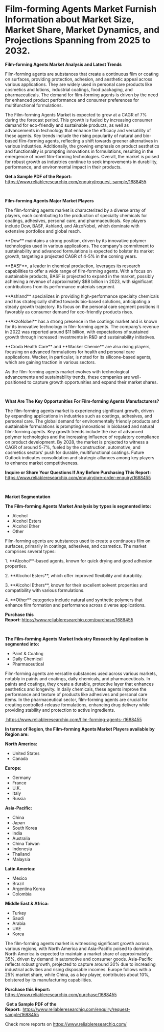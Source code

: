 <p><h1>Film-forming Agents Market Furnish Information about Market Size, Market Share, Market Dynamics, and Projections Spanning from 2025 to 2032.</h1></p><p><strong>Film-forming Agents Market Analysis and Latest Trends</strong></p>
<p><p>Film-forming agents are substances that create a continuous film or coating on surfaces, providing protection, adhesion, and aesthetic appeal across various applications. They are widely used in personal care products like cosmetics and lotions, industrial coatings, food packaging, and pharmaceuticals. The demand for film-forming agents is driven by the need for enhanced product performance and consumer preferences for multifunctional formulations.</p><p>The Film-forming Agents Market is expected to grow at a CAGR of 7% during the forecast period. This growth is fueled by increasing consumer demand for eco-friendly and sustainable products, as well as advancements in technology that enhance the efficacy and versatility of these agents. Key trends include the rising popularity of natural and bio-based film-forming agents, reflecting a shift towards greener alternatives in various industries. Additionally, the growing emphasis on product aesthetics and functionality is prompting innovations in formulations, resulting in the emergence of novel film-forming technologies. Overall, the market is poised for robust growth as industries continue to seek improvements in durability, performance, and environmental impact in their products.</p></p>
<p><strong>Get a Sample PDF of the Report:&nbsp;</strong> <a href="https://www.reliableresearchiq.com/enquiry/request-sample/1688455?utm_campaign=3123&utm_medium=2&utm_source=Github&utm_content=ia&utm_term=26032025&utm_id=film-forming-agents">https://www.reliableresearchiq.com/enquiry/request-sample/1688455</a></p>
<p>&nbsp;</p>
<p><strong>Film-forming Agents Major Market Players</strong></p>
<p><p>The film-forming agents market is characterized by a diverse array of players, each contributing to the production of specialty chemicals for coatings, adhesives, personal care, and pharmaceuticals. Key players include Dow, BASF, Ashland, and AkzoNobel, which dominate with extensive portfolios and global reach.</p><p>**Dow** maintains a strong position, driven by its innovative polymer technologies used in various applications. The company's commitment to sustainability and advanced formulations is expected to bolster its market growth, targeting a projected CAGR of 4-5% in the coming years.</p><p>**BASF**, a leader in chemical production, leverages its research capabilities to offer a wide range of film-forming agents. With a focus on sustainable products, BASF is projected to expand in the market, possibly achieving a revenue of approximately $88 billion in 2023, with significant contributions from its performance materials segment.</p><p>**Ashland** specializes in providing high-performance specialty chemicals and has strategically shifted towards bio-based solutions, anticipating a steady growth trajectory. Its focus on the personal care segment positions it favorably as consumer demand for eco-friendly products rises.</p><p>**AkzoNobel** has a strong presence in the coatings market and is known for its innovative technology in film-forming agents. The company’s revenue in 2022 was reported around $11 billion, with expectations of sustained growth through increased investments in R&D and sustainability initiatives.</p><p>**Croda Health Care** and **Wacker Chemie** are also rising players, focusing on advanced formulations for health and personal care applications. Wacker, in particular, is noted for its silicone-based agents, which are gaining traction in various sectors.</p><p>As the film-forming agents market evolves with technological advancements and sustainability trends, these companies are well-positioned to capture growth opportunities and expand their market shares.</p></p>
<p>&nbsp;</p>
<p><strong>What Are The Key Opportunities For Film-forming Agents Manufacturers?</strong></p>
<p><p>The film-forming agents market is experiencing significant growth, driven by expanding applications in industries such as coatings, adhesives, and personal care. The global demand for environmentally friendly products and sustainable formulations is prompting innovations in biobased and natural film-forming agents. Key growth trends include the rise of advanced polymer technologies and the increasing influence of regulatory compliance on product development. By 2028, the market is projected to witness a CAGR of around 5-7%, fueled by the construction, automotive, and cosmetics sectors' push for durable, multifunctional coatings. Future Outlook indicates consolidation and strategic alliances among key players to enhance market competitiveness.</p></p>
<p><strong>Inquire or Share Your Questions If Any Before Purchasing This Report:</strong> <a href="https://www.reliableresearchiq.com/enquiry/pre-order-enquiry/1688455?utm_campaign=3123&utm_medium=2&utm_source=Github&utm_content=ia&utm_term=26032025&utm_id=film-forming-agents">https://www.reliableresearchiq.com/enquiry/pre-order-enquiry/1688455</a></p>
<p>&nbsp;</p>
<p><strong>Market Segmentation</strong></p>
<p><strong>The Film-forming Agents Market Analysis by types is segmented into:</strong></p>
<p><ul><li>Alcohol</li><li>Alcohol Esters</li><li>Alcohol Ether</li><li>Other</li></ul></p>
<p><p>Film-forming agents are substances used to create a continuous film on surfaces, primarily in coatings, adhesives, and cosmetics. The market comprises several types: </p><p>1. **Alcohol**-based agents, known for quick drying and good adhesion properties. </p><p>2. **Alcohol Esters**, which offer improved flexibility and durability.</p><p>3. **Alcohol Ethers**, known for their excellent solvent properties and compatibility with various formulations.</p><p>4. **Other** categories include natural and synthetic polymers that enhance film formation and performance across diverse applications.</p></p>
<p><strong>Purchase this Report:&nbsp;</strong><a href="https://www.reliableresearchiq.com/purchase/1688455?utm_campaign=3123&utm_medium=2&utm_source=Github&utm_content=ia&utm_term=26032025&utm_id=film-forming-agents">https://www.reliableresearchiq.com/purchase/1688455</a></p>
<p>&nbsp;</p>
<p><strong>The Film-forming Agents Market Industry Research by Application is segmented into:</strong></p>
<p><ul><li>Paint & Coating</li><li>Daily Chemical</li><li>Pharmaceutical</li></ul></p>
<p><p>Film-forming agents are versatile substances used across various markets, notably in paints and coatings, daily chemicals, and pharmaceuticals. In paints and coatings, they create a durable, protective layer that enhances aesthetics and longevity. In daily chemicals, these agents improve the performance and texture of products like adhesives and personal care items. In the pharmaceutical sector, film-forming agents are crucial for creating controlled-release formulations, enhancing drug delivery while providing stability and protection to active ingredients.</p></p>
<p><a href="https://www.reliableresearchiq.com/film-forming-agents-r1688455?utm_campaign=3123&utm_medium=2&utm_source=Github&utm_content=ia&utm_term=26032025&utm_id=film-forming-agents">&nbsp;https://www.reliableresearchiq.com/film-forming-agents-r1688455</a></p>
<p><strong>In terms of Region, the Film-forming Agents Market Players available by Region are:</strong></p>
<p>
    <p> <strong> North America: </strong>
        <ul>
            <li>United States</li>
            <li>Canada</li>
        </ul>
        </p> 
    <p> <strong> Europe: </strong>
        <ul>
            <li>Germany</li>
            <li>France</li>
            <li>U.K.</li>
            <li>Italy</li>
            <li>Russia</li>
        </ul>
        </p> 
    <p> <strong> Asia-Pacific: </strong>
        <ul>
            <li>China</li>
            <li>Japan</li>
            <li>South Korea</li>
            <li>India</li>
            <li>Australia</li>
            <li>China Taiwan</li>
            <li>Indonesia</li>
            <li>Thailand</li>
            <li>Malaysia</li>
        </ul>
        </p> 
    <p> <strong> Latin America: </strong>
        <ul>
            <li>Mexico</li>
            <li>Brazil</li>
            <li>Argentina Korea</li>
            <li>Colombia</li>
        </ul>
        </p> 
    <p> <strong> Middle East & Africa: </strong>
        <ul>
            <li>Turkey</li>
            <li>Saudi</li>
            <li>Arabia</li>
            <li>UAE</li>
            <li>Korea</li>
        </ul>
    </p>
    </p>
<p><p>The film-forming agents market is witnessing significant growth across various regions, with North America and Asia-Pacific poised to dominate. North America is expected to maintain a market share of approximately 35%, driven by demand in automotive and consumer goods. Asia-Pacific reflects robust growth, projected to capture around 30% due to increasing industrial activities and rising disposable incomes. Europe follows with a 25% market share, while China, as a key player, contributes about 10%, bolstered by its manufacturing capabilities.</p></p>
<p><strong>Purchase this Report: </strong><a href="https://www.reliableresearchiq.com/purchase/1688455?utm_campaign=3123&utm_medium=2&utm_source=Github&utm_content=ia&utm_term=26032025&utm_id=film-forming-agents">https://www.reliableresearchiq.com/purchase/1688455</a></p>
<p>&nbsp;<strong>Get a Sample PDF of the Report:&nbsp;&nbsp;</strong><a href="https://www.reliableresearchiq.com/enquiry/request-sample/1688455?utm_campaign=3123&utm_medium=2&utm_source=Github&utm_content=ia&utm_term=26032025&utm_id=film-forming-agents">https://www.reliableresearchiq.com/enquiry/request-sample/1688455</a></p>
<p><strong></strong></p>
<p>Check more reports on <a href="https://www.reliableresearchiq.com/?utm_campaign=3123&utm_medium=2&utm_source=Github&utm_content=ia&utm_term=26032025&utm_id=film-forming-agents">https://www.reliableresearchiq.com/</a></p>